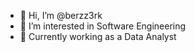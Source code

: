- 👋 Hi, I’m @berzz3rk
- 👀 I’m interested in Software Engineering
- 🌱 Currently working as a Data Analyst
